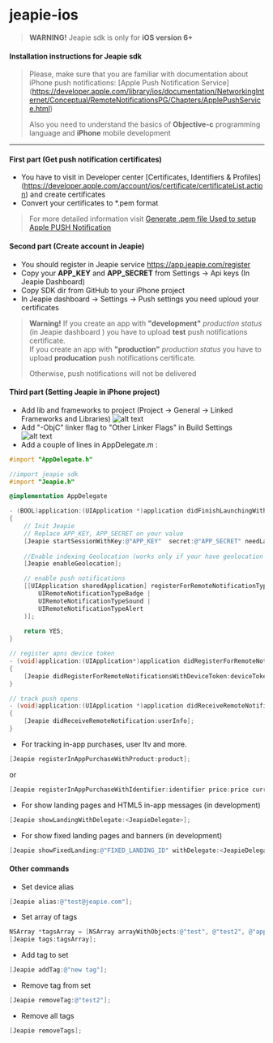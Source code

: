 jeapie-ios
==========

> <b>WARNING!</b> Jeapie sdk is only for <b>iOS version 6+</b>

#### Installation instructions for Jeapie sdk

> Please, make sure that you are familiar with documentation about iPhone push notifications:
>  [Apple Push Notification Service] (https://developer.apple.com/library/ios/documentation/NetworkingInternet/Conceptual/RemoteNotificationsPG/Chapters/ApplePushService.html)
>
> Also you need to understand the basics of <b>Objective-c</b> programming language and <b>iPhone</b> mobile development

---

#### First part (Get push notification certificates)
* You have to visit in Developer center [Certificates, Identifiers & Profiles] (https://developer.apple.com/account/ios/certificate/certificateList.action) and create certificates
* Convert your certificates to *.pem format

> For more detailed information visit [Generate .pem file Used to setup Apple PUSH Notification](http://stackoverflow.com/questions/21250510/generate-pem-file-used-to-setup-apple-push-notification)

#### Second part (Create account in Jeapie)

* You should register in Jeapie service  https://app.jeapie.com/register
* Copy your <b>APP_KEY</b> and <b>APP_SECRET</b> from Settings -> Api keys (In Jeapie Dashboard)
* Copy SDK dir from GitHub to your iPhone project
* In Jeapie dashboard -> Settings -> Push settings you need uploud your certificates

> <b>Warning!</b> If you create an app with <b>"development"</b> <i>production status</i> (in Jeapie dashboard ) you have to upload <b>test</b> push notifications certificate.<br>
> If you create an app with <b>"production"</b> <i>production status</i> you have to upload   <b>producation</b> push notifications certificate.
>
> Otherwise, push notifications will not be delivered


#### Third part (Setting Jeapie in iPhone project)


* Add lib and frameworks to project (Project -> General -> Linked Frameworks and Libraries)
![alt text](http://content.screencast.com/users/skiff223/folders/Jing/media/53b6f32b-86fe-4830-bd1b-cdb63d9ba906/00000031.png "Linked Frameworks and Libraries")
* Add "-ObjC" linker flag to "Other Linker Flags" in Build Settings
![alt text](http://content.screencast.com/users/skiff223/folders/Jing/media/4ed05e39-c539-4971-8c07-6bdda7d4d9b8/00000033.png "Other Linker Flags")
* Add a couple of lines in AppDelegate.m :

```objectivec
#import "AppDelegate.h"

//import jeapie sdk
#import "Jeapie.h"

@implementation AppDelegate

- (BOOL)application:(UIApplication *)application didFinishLaunchingWithOptions:(NSDictionary *)launchOptions
{
    // Init Jeapie
    // Replace APP_KEY, APP_SECRET on your value
    [Jeapie startSessionWithKey:@"APP_KEY"  secret:@"APP_SECRET" needLandings:YES launchOptions:launchOptions];
    
    //Enable indexing Geolocation (works only if your have geolocation permissions!)
    [Jeapie enableGeolocation];

    // enable push notifications
    [[UIApplication sharedApplication] registerForRemoteNotificationTypes:(
        UIRemoteNotificationTypeBadge | 
        UIRemoteNotificationTypeSound | 
        UIRemoteNotificationTypeAlert
    )];
    
    return YES;
}

// register apns device token
- (void)application:(UIApplication*)application didRegisterForRemoteNotificationsWithDeviceToken:(NSData*)deviceToken
{
    [Jeapie didRegisterForRemoteNotificationsWithDeviceToken:deviceToken];
}

// track push opens
- (void)application:(UIApplication *)application didReceiveRemoteNotification:(NSDictionary *)userInfo
{
    [Jeapie didReceiveRemoteNotification:userInfo];
}
```

* For tracking in-app purchases, user ltv and more.

```objectivec
[Jeapie registerInAppPurchaseWithProduct:product];
```
or
```objectivec
[Jeapie registerInAppPurchaseWithIdentifier:identifier price:price currency:currency];
```

* For show landing pages and HTML5 in-app messages (in development)

```objectivec
[Jeapie showLandingWithDelegate:<JeapieDelegate>];
```
* For show fixed landing pages and banners (in development)

```objectivec
[Jeapie showFixedLanding:@"FIXED_LANDING_ID" withDelegate:<JeapieDelegate>];
```


#### Other commands
* Set device alias
```objectivec
[Jeapie alias:@"test@jeapie.com"];
```
* Set array of tags
```objectivec
NSArray *tagsArray = [NSArray arrayWithObjects:@"test", @"test2", @"apple", nil];
[Jeapie tags:tagsArray];
```
* Add tag to set
```objectivec
[Jeapie addTag:@"new tag"];
```
* Remove tag from set
```objectivec
[Jeapie removeTag:@"test2"];
```
* Remove all tags
```objectivec
[Jeapie removeTags];
```
